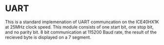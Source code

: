 # UART

This is a standard implemenation of UART communcation on the ICE40HX1K at 25MHz clock speed. This module consists of one start bit, one stop bit, and no parity bit. 8 bit communication at 115200 Baud rate, the result of the recieved byte is displayed on a 7 segment. 
